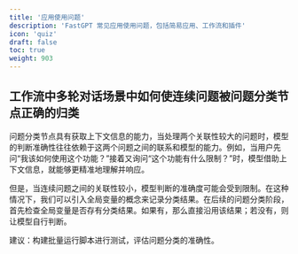 ```yaml
---
title: '应用使用问题'
description: 'FastGPT 常见应用使用问题，包括简易应用、工作流和插件'
icon: 'quiz'
draft: false
toc: true
weight: 903
---
```


## 工作流中多轮对话场景中如何使连续问题被问题分类节点正确的归类

问题分类节点具有获取上下文信息的能力，当处理两个关联性较大的问题时，模型的判断准确性往往依赖于这两个问题之间的联系和模型的能力。例如，当用户先问“我该如何使用这个功能？”接着又询问“这个功能有什么限制？”时，模型借助上下文信息，就能够更精准地理解并响应。

但是，当连续问题之间的关联性较小，模型判断的准确度可能会受到限制。在这种情况下，我们可以引入全局变量的概念来记录分类结果。在后续的问题分类阶段，首先检查全局变量是否存有分类结果。如果有，那么直接沿用该结果；若没有，则让模型自行判断。

建议：构建批量运行脚本进行测试，评估问题分类的准确性。